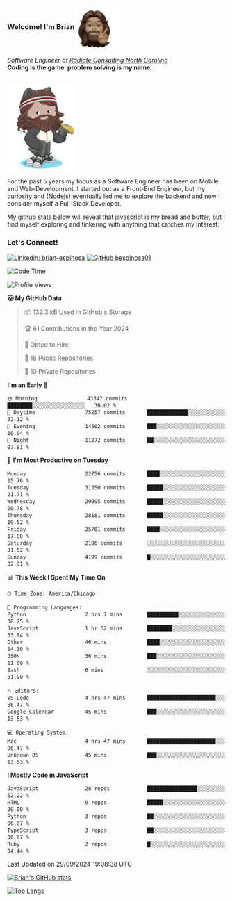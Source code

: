 ###  Welcome! I'm Brian <img align="center" src="https://github.com/bespinosa01/bespinosa01/blob/main/assets/peace-animoji.png" height="100" /></h2>
<p><em>Software Engineer at <a href="https://www.radiateconsulting.coop/north-carolina-tech-coop">Radiate Consulting North Carolina</a>
 <br/>
<!-- </br>Developer Consultant at <a href="https://codethedream.org/">Code The Dream</a> -->
</em> <b>Coding is the game, problem solving is my name.</b></p>

<br/>


 <img align="center" src="https://github.com/bespinosa01/bespinosa01/blob/main/assets/octo-me.png" height="200" /> 
 <p>
 For the past 5 years my focus as a Software Engineer has been on Mobile and Web-Development. I started out as a Front-End Engineer, but my curiosity and (Nodejs) eventually led me to explore the backend and now I consider myself a Full-Stack Developer.
</p>
<p>
 My github stats below will reveal that javascript is my bread and butter, but I find myself exploring and tinkering with anything that catches my interest. 
 </p>
 
 
### Let's Connect!

[![Linkedin: brian-espinosa](https://img.shields.io/badge/-brian--espinosa-blue?style=flat-square&logo=Linkedin&logoColor=white&link=https://www.linkedin.com/in/brian-espinosa/)](https://www.linkedin.com/in/brian-espinosa/)
[![GitHub bespinosa01](https://img.shields.io/github/followers/bespinosa01?label=follow&style=social)](https://github.com/bespinosa01)



<!--START_SECTION:waka-->
![Code Time](http://img.shields.io/badge/Code%20Time-1%2C653%20hrs%2027%20mins-blue)

![Profile Views](http://img.shields.io/badge/Profile%20Views-0-blue)

**🐱 My GitHub Data** 

> 📦 132.3 kB Used in GitHub's Storage 
 > 
> 🏆 61 Contributions in the Year 2024
 > 
> 💼 Opted to Hire
 > 
> 📜 18 Public Repositories 
 > 
> 🔑 10 Private Repositories 
 > 
**I'm an Early 🐤** 

```text
🌞 Morning                43347 commits       ████████░░░░░░░░░░░░░░░░░   30.02 % 
🌆 Daytime                75257 commits       █████████████░░░░░░░░░░░░   52.12 % 
🌃 Evening                14502 commits       ███░░░░░░░░░░░░░░░░░░░░░░   10.04 % 
🌙 Night                  11272 commits       ██░░░░░░░░░░░░░░░░░░░░░░░   07.81 % 
```
📅 **I'm Most Productive on Tuesday** 

```text
Monday                   22756 commits       ████░░░░░░░░░░░░░░░░░░░░░   15.76 % 
Tuesday                  31350 commits       █████░░░░░░░░░░░░░░░░░░░░   21.71 % 
Wednesday                29995 commits       █████░░░░░░░░░░░░░░░░░░░░   20.78 % 
Thursday                 28181 commits       █████░░░░░░░░░░░░░░░░░░░░   19.52 % 
Friday                   25701 commits       ████░░░░░░░░░░░░░░░░░░░░░   17.80 % 
Saturday                 2196 commits        ░░░░░░░░░░░░░░░░░░░░░░░░░   01.52 % 
Sunday                   4199 commits        █░░░░░░░░░░░░░░░░░░░░░░░░   02.91 % 
```


📊 **This Week I Spent My Time On** 

```text
🕑︎ Time Zone: America/Chicago

💬 Programming Languages: 
Python                   2 hrs 7 mins        ██████████░░░░░░░░░░░░░░░   38.25 % 
JavaScript               1 hr 52 mins        ████████░░░░░░░░░░░░░░░░░   33.84 % 
Other                    46 mins             ████░░░░░░░░░░░░░░░░░░░░░   14.10 % 
JSON                     36 mins             ███░░░░░░░░░░░░░░░░░░░░░░   11.09 % 
Bash                     6 mins              ░░░░░░░░░░░░░░░░░░░░░░░░░   01.99 % 

🔥 Editors: 
VS Code                  4 hrs 47 mins       ██████████████████████░░░   86.47 % 
Google Calendar          45 mins             ███░░░░░░░░░░░░░░░░░░░░░░   13.53 % 

💻 Operating System: 
Mac                      4 hrs 47 mins       ██████████████████████░░░   86.47 % 
Unknown OS               45 mins             ███░░░░░░░░░░░░░░░░░░░░░░   13.53 % 
```

**I Mostly Code in JavaScript** 

```text
JavaScript               28 repos            ████████████████░░░░░░░░░   62.22 % 
HTML                     9 repos             █████░░░░░░░░░░░░░░░░░░░░   20.00 % 
Python                   3 repos             ██░░░░░░░░░░░░░░░░░░░░░░░   06.67 % 
TypeScript               3 repos             ██░░░░░░░░░░░░░░░░░░░░░░░   06.67 % 
Ruby                     2 repos             █░░░░░░░░░░░░░░░░░░░░░░░░   04.44 % 
```




 Last Updated on 29/09/2024 19:08:38 UTC
<!--END_SECTION:waka-->


<!--  Github STATS -->
[![Brian's GitHub stats](https://github-readme-stats.vercel.app/api?username=bespinosa01&hide=stars,contribs&count_private=true&show_icons=true)](https://github.com/anuraghazra/github-readme-stats)

[![Top Langs](https://github-readme-stats.vercel.app/api/top-langs/?username=bespinosa01&layout=compact)](https://github.com/anuraghazra/github-readme-stats)



<!--
**bespinosa01/bespinosa01** is a ✨ _special_ ✨ repository because its `README.md` (this file) appears on your GitHub profile.

Here are some ideas to get you started:

- 🔭 I’m currently working on ...
- 🌱 I’m currently learning ...
- 👯 I’m looking to collaborate on ...
- 🤔 I’m looking for help with ...
- 💬 Ask me about ...
- 📫 How to reach me: ...
- 😄 Pronouns: ...
- ⚡ Fun fact: ...
-->
